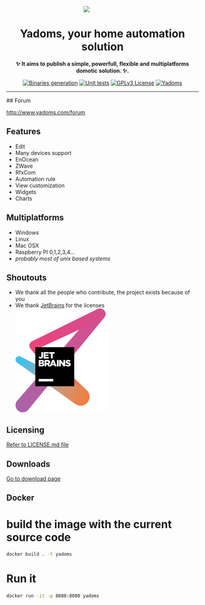 <p align="center">
    <img style="display: block; margin: auto; width: 100px;"  src="https://avatars.githubusercontent.com/u/12893166?s=200&v=4">
</p>

<div align="center">

# Yadoms, your home automation solution

**✨ It aims to publish a simple, powerfull, flexible and multiplatforms domotic solution.</a> ✨.**

[![Binaries generation](https://github.com/Yadoms/yadoms/workflows/Binaries%20generation/badge.svg)](https://github.com/Yadoms/yadoms/actions/workflows/generate_binaries.yml)
[![Unit tests](https://github.com/Yadoms/yadoms/workflows/Unit%20tests/badge.svg)](https://github.com/Yadoms/yadoms/actions/workflows/unit_tests.yml)
<a href="https://github.com/Yadoms/yadoms/blob/master/LICENSE.md"><img alt="GPLv3 License" src="https://img.shields.io/badge/License-GPL%20v3-yellow.svg"></a>
<a href="https://twitter.com/yadoms2607"><img alt="Yadoms" src="https://img.shields.io/twitter/url?label=yadoms&style=social&url=https%3A%2F%2Ftwitter.com%2Fyadoms2607"></a>

</div>

<hr>
## Forum

http://www.yadoms.com/forum

## Features

- Edit
- Many devices support
- EnOcean
- ZWave
- RfxCom
- Automation rule
- View customization
- Widgets
- Charts

## Multiplatforms

- Windows
- Linux
- Mac OSX
- Raspberry PI 0,1,2,3,4...
- _probably most of unix based systems_

## Shoutouts

- We thank all the people who contribute, the project exists because of you<br />
- We thank [JetBrains](https://www.jetbrains.com/?from=yadoms) for the licenses<br />
  <a href="https://www.jetbrains.com/?from=yadoms" target="_blank"><img src="./psd/jetbrains-variant-3.svg"></a>

## Licensing

[Refer to LICENSE.md file](LICENSE.md)

## Downloads

[Go to download page](https://github.com/Yadoms/yadoms/releases/)

## Docker

# build the image with the current source code
```bash
docker build . -t yadoms
```

# Run it
```bash
docker run -it -p 8080:8080 yadoms
```